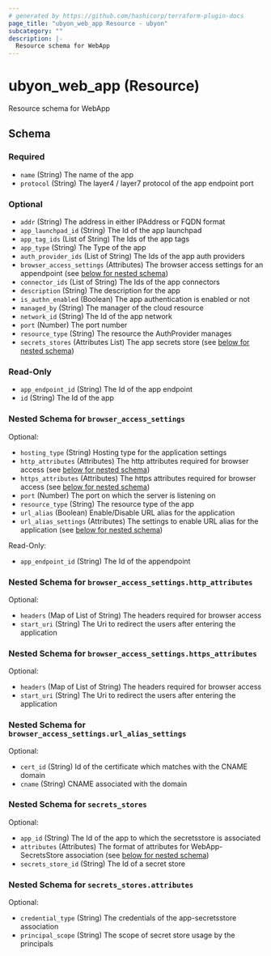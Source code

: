 ```yaml
---
# generated by https://github.com/hashicorp/terraform-plugin-docs
page_title: "ubyon_web_app Resource - ubyon"
subcategory: ""
description: |-
  Resource schema for WebApp
---
```


# ubyon_web_app (Resource)

Resource schema for WebApp



<!-- schema generated by tfplugindocs -->
## Schema

### Required

- `name` (String) The name of the app
- `protocol` (String) The layer4 / layer7 protocol of the app endpoint port

### Optional

- `addr` (String) The address in either IPAddress or FQDN format
- `app_launchpad_id` (String) The Id of the app launchpad
- `app_tag_ids` (List of String) The Ids of the app tags
- `app_type` (String) The Type of the app
- `auth_provider_ids` (List of String) The Ids of the app auth providers
- `browser_access_settings` (Attributes) The browser access settings for an appendpoint (see [below for nested schema](#nestedatt--browser_access_settings))
- `connector_ids` (List of String) The Ids of the app connectors
- `description` (String) The description for the app
- `is_authn_enabled` (Boolean) The app authentication is enabled or not
- `managed_by` (String) The manager of the cloud resource
- `network_id` (String) The Id of the app network
- `port` (Number) The port number
- `resource_type` (String) The resource the AuthProvider manages
- `secrets_stores` (Attributes List) The app secrets store (see [below for nested schema](#nestedatt--secrets_stores))

### Read-Only

- `app_endpoint_id` (String) The Id of the app endpoint
- `id` (String) The Id of the app

<a id="nestedatt--browser_access_settings"></a>
### Nested Schema for `browser_access_settings`

Optional:

- `hosting_type` (String) Hosting type for the application settings
- `http_attributes` (Attributes) The http attributes required for browser access (see [below for nested schema](#nestedatt--browser_access_settings--http_attributes))
- `https_attributes` (Attributes) The https attributes required for browser access (see [below for nested schema](#nestedatt--browser_access_settings--https_attributes))
- `port` (Number) The port on which the server is listening on
- `resource_type` (String) The resource type of the app
- `url_alias` (Boolean) Enable/Disable URL alias for the application
- `url_alias_settings` (Attributes) The settings to enable URL alias for the application (see [below for nested schema](#nestedatt--browser_access_settings--url_alias_settings))

Read-Only:

- `app_endpoint_id` (String) The Id of the appendpoint

<a id="nestedatt--browser_access_settings--http_attributes"></a>
### Nested Schema for `browser_access_settings.http_attributes`

Optional:

- `headers` (Map of List of String) The headers required for browser access
- `start_uri` (String) The Uri to redirect the users after entering the application


<a id="nestedatt--browser_access_settings--https_attributes"></a>
### Nested Schema for `browser_access_settings.https_attributes`

Optional:

- `headers` (Map of List of String) The headers required for browser access
- `start_uri` (String) The Uri to redirect the users after entering the application


<a id="nestedatt--browser_access_settings--url_alias_settings"></a>
### Nested Schema for `browser_access_settings.url_alias_settings`

Optional:

- `cert_id` (String) Id of the certificate which matches with the CNAME domain
- `cname` (String) CNAME associated with the domain



<a id="nestedatt--secrets_stores"></a>
### Nested Schema for `secrets_stores`

Optional:

- `app_id` (String) The Id of the app to which the secretsstore is associated
- `attributes` (Attributes) The format of attributes for WebApp-SecretsStore association (see [below for nested schema](#nestedatt--secrets_stores--attributes))
- `secrets_store_id` (String) The Id of a secret store

<a id="nestedatt--secrets_stores--attributes"></a>
### Nested Schema for `secrets_stores.attributes`

Optional:

- `credential_type` (String) The credentials of the app-secretsstore association
- `principal_scope` (String) The scope of secret store usage by the principals

